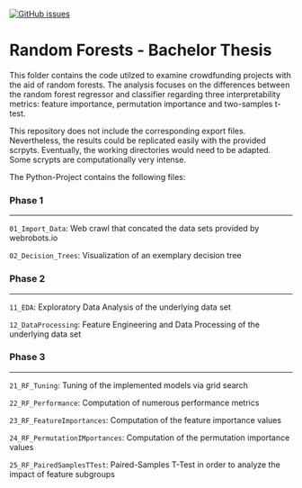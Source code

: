 [![GitHub issues](https://img.shields.io/github/issues/lukasboehm97/Crowdfunding-Random-Forests)](https://github.com/lukasboehm97/Crowdfunding-Random-Forests/issues)

# Random Forests - Bachelor Thesis

This folder contains the code utilzed to examine crowdfunding projects with 
the aid of random forests. The analysis focuses on the differences between the random forest regressor and classifier regarding three interpretability metrics: feature importance, permutation importance and two-samples t-test.

This repository does not include the corresponding export files.
Nevertheless, the results could be replicated easily with the provided scrpyts.
Eventually, the working directories would need to be adapted. Some scrypts 
are computationally very intense.

The Python-Project contains the following files:

### Phase 1
----------------------------------------------------------------------------
`01_Import_Data`:
	Web crawl that concated the data sets provided by webrobots.io

`02_Decision_Trees`:
	Visualization of an exemplary decision tree

### Phase 2
----------------------------------------------------------------------------
`11_EDA`:
	Exploratory Data Analysis of the underlying data set

`12_DataProcessing`:
	Feature Engineering and Data Processing of the underlying data set

### Phase 3
----------------------------------------------------------------------------
`21_RF_Tuning`:
	Tuning of the implemented models via grid search

`22_RF_Performance`:
	Computation of numerous performance metrics

`23_RF_FeatureImportances`:
	Computation of the feature importance values

`24_RF_PermutationIMportances`:
	Computation of the permutation importance values

`25_RF_PairedSamplesTTest`:
	Paired-Samples T-Test in order to analyze the impact of feature subgroups
